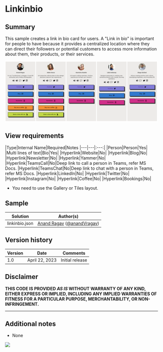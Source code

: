 # Linkinbio

## Summary

This sample creates a link in bio card for users. A "Link in bio" is important for people to have because it provides a centralized location where they can direct their followers or potential customers to access more information about them, their products, or their services.

![screenshot of the sample](./assets/linkinbio.png)

## View requirements

|Type|Internal Name|Required|Notes
|---|---|:---:|
|Person|Person|Yes|
|Multi lines of text|Bio|Yes|
|Hyperlink|Website|No|
|Hyperlink|Blog|No|
|Hyperlink|Newsletter|No|
|Hyperlink|Yammer|No|
|Hyperlink|TeamsCall|No|Deep link to call a person in Teams, refer MS Docs.
|Hyperlink|TeamsChat|No|Deep link to chat with a person in Teams, refer MS Docs.
|Hyperlink|LinkedIn|No|
|Hyperlink|Twitter|No|
|Hyperlink|Instagram|No|
|Hyperlink|Coffee|No|
|Hyperlink|Bookings|No|

- You need to use the Gallery or Tiles layout.

## Sample

Solution|Author(s)
--------|---------
linkinbio.json | [Anand Ragav](https://github.com/anandragav) ([@anandVragav](https://twitter.com/anandVragav))

## Version history

Version|Date|Comments
-------|----|--------
1.0|April 22, 2023|Initial release

## Disclaimer

**THIS CODE IS PROVIDED *AS IS* WITHOUT WARRANTY OF ANY KIND, EITHER EXPRESS OR IMPLIED, INCLUDING ANY IMPLIED WARRANTIES OF FITNESS FOR A PARTICULAR PURPOSE, MERCHANTABILITY, OR NON-INFRINGEMENT.**

---

## Additional notes

- None

<img src="https://pnptelemetry.azurewebsites.net/list-formatting/view-samples/linkinbio" />

